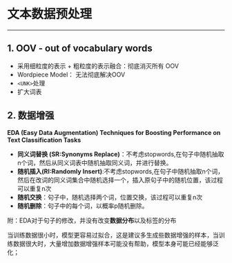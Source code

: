 # 文本数据预处理

---

## 1. OOV  - out of vocabulary words

- 采用细粒度的表示 +  粗粒度的表示融合：彻底消灭所有 OOV 
- Wordpiece Model： 无法彻底解决OOV
- `<UNK>`处理
- 扩大词表



## 2. 数据增强

**EDA (Easy Data Augmentation) Techniques for Boosting Performance on Text Classification Tasks**

- **同义词替换 (SR:Synonyms Replace)**：不考虑stopwords,在句子中随机抽取n个词，然后从同义词表中随机抽取同义词，并进行替换。
- **随机插入(RI:Randomly Insert)**:不考虑stopwords,在句子中随机抽取n个词，然后在改词的同义词集合中随机选择一个，插入原句子中的随机位置，该过程可以重复n次
- **随机交换**：句子中，随机选择两个词，位置交换，该过程可以重复n次
- **随机删除**：句子中的每个词，以概率p随机删除。

附：EDA对于句子的修改，并没有改变**数据分布**以及标签的分布

当训练数据很小时，模型更容易过拟合，这是建议多生成些数据增强的样本，当训练数据很大时，大量增加数据增强样本可能没有帮助，模型本身可能已经能够泛化；